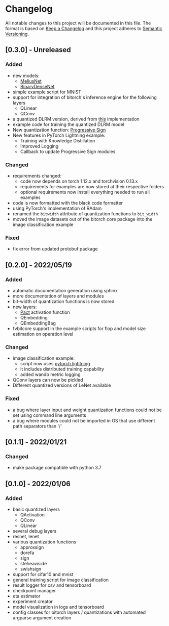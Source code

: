# Changelog

All notable changes to this project will be documented in this file.
The format is based on [Keep a Changelog](http://keepachangelog.com/)
and this project adheres to [Semantic Versioning](http://semver.org/).

## [0.3.0] - Unreleased

### Added

- new models:
  - [MeliusNet](bitorch/models/meliusnet.py)
  - [BinaryDenseNet](bitorch/models/densenet.py)
- simple example script for MNIST
- support for integration of bitorch's inference engine for the following layers
  - QLinear
  - QConv
- a quantized DLRM version, derived from [this](https://github.com/facebookresearch/dlrm) implementation
- example code for training the quantized DLRM model
- New quantization function: [Progressive Sign](bitorch/quantizations/progressive_sign.py)
- New features in PyTorch Lightning example:
  - Training with Knowledge Distillation
  - Improved Logging
  - Callback to update Progressive Sign modules

### Changed

- requirements changed:
  - code now depends on torch 1.12.x and torchvision 0.13.x
  - requirements for examples are now stored at their respective folders
  - optional requirements now install everything needed to run all examples
- code is now formatted with the black code formatter
- using PyTorch's implementation of RAdam
- renamed the `bitwidth` attribute of quantization functions to `bit_width`
- moved the image datasets out of the bitorch core package into the image classification example

### Fixed

- fix error from updated protobuf package

## [0.2.0] - 2022/05/19

### Added

- automatic documentation generation using sphinx
- more documentation of layers and modules
- bit-width of quantization functions is now stored
- new layers:
  - [Pact](https://arxiv.org/abs/1805.06085) activation function
  - QEmbedding
  - QEmbeddingBag
- fvbitcore support in the example scripts for flop and model size estimation on operation level

### Changed

- image classification example:
  - script now uses [pytorch lightning](https://www.pytorchlightning.ai/)
  - it includes distributed training capability
  - added wandb metric logging
- QConv layers can now be pickled
- Different quantized versions of LeNet available

### Fixed

- a bug where layer input and weight quantization functions could not be set using command line arguments
- a bug where modules could not be imported in OS that use different path separators than '/'

## [0.1.1] - 2022/01/21

### Changed

- make package compatible with python 3.7

## [0.1.0] - 2022/01/06

### Added

- basic quantized layers
  - QActivation
  - QConv
  - QLinear
- several debug layers
- resnet, lenet
- various quantization functions
  - approxsign
  - dorefa
  - sign
  - steheaviside
  - swishsign
- support for cifar10 and mnist
- general training script for image classification
- result logger for csv and tensorboard
- checkpoint manager
- eta estimator
- experiment creator
- model visualization in logs and tensorboard
- config classes for bitorch layers / quantizations with automated argparse argument creation

